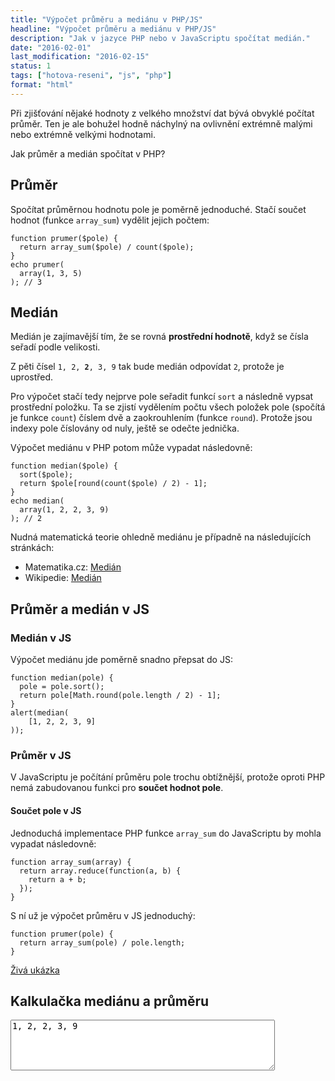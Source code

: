```yaml
---
title: "Výpočet průměru a mediánu v PHP/JS"
headline: "Výpočet průměru a mediánu v PHP/JS"
description: "Jak v jazyce PHP nebo v JavaScriptu spočítat medián."
date: "2016-02-01"
last_modification: "2016-02-15"
status: 1
tags: ["hotova-reseni", "js", "php"]
format: "html"
---
```


<p>Při zjišťování nějaké hodnoty z velkého množství dat bývá obvyklé počítat průměr. Ten je ale bohužel hodně náchylný na ovlivnění extrémně malými nebo extrémně velkými hodnotami.</p>

<p>Jak průměr a medián spočítat v PHP?</p>



<h2 id="prumer">Průměr</h2>

<p>Spočítat průměrnou hodnotu pole je poměrně jednoduché. Stačí součet hodnot (funkce <code>array_sum</code>) vydělit jejich počtem:</p>

<pre><code>function prumer($pole) {
  return array_sum($pole) / count($pole);
}
echo prumer(
  array(1, 3, 5)
); // 3
</code></pre>








<h2 id="median">Medián</h2>

<p>Medián je zajímavější tím, že se rovná <b>prostřední hodnotě</b>, když se čísla seřadí podle velikosti.</p>

<p>Z pěti čísel <code>1, 2, <b>2</b>, 3, 9</code> tak bude medián odpovídat <code>2</code>, protože je uprostřed.</p>


<p>Pro výpočet stačí tedy nejprve pole seřadit funkcí <code>sort</code> a následně vypsat prostřední položku. Ta se zjistí vydělením počtu všech položek pole (spočítá je funkce <code>count</code>) číslem dvě a zaokrouhlením (funkce <code>round</code>). Protože jsou indexy pole číslovány od nuly, ještě se odečte jednička.</p>

<p>Výpočet mediánu v PHP potom může vypadat následovně:</p>

<pre><code>function median($pole) {
  sort($pole);
  return $pole[round(count($pole) / 2) - 1];
}
echo median(
  array(1, 2, 2, 3, 9)
); // 2</code></pre>










<p>Nudná matematická teorie ohledně mediánu je případně na následujících stránkách:</p>

<div class="external-content">
  <ul>
    <li>Matematika.cz: <a href="http://www.matematika.cz/median">Medián</a></li>
    <li>Wikipedie: <a href="https://cs.wikipedia.org/wiki/Medián">Medián</a></li>
  </ul>
</div>



<h2 id="js">Průměr a medián v JS</h2>



<h3 id="median-js">Medián v JS</h3>

<p>Výpočet mediánu jde poměrně snadno přepsat do JS:</p>

<pre><code>function median(pole) {
  pole = pole.sort();
  return pole[Math.round(pole.length / 2) - 1];
}
alert(median(
    [1, 2, 2, 3, 9]
));</code></pre>








<h3 id="prumer-js">Průměr v JS</h3>

<p>V JavaScriptu je počítání průměru pole trochu obtížnější, protože oproti PHP nemá zabudovanou funkci pro <b>součet hodnot pole</b>.</p>




<h4 id="js-soucet-pole">Součet pole v JS</h4>

<p>Jednoduchá implementace PHP funkce <code>array_sum</code> do JavaScriptu by mohla vypadat následovně:</p>

<pre><code>function array_sum(array) {
  return array.reduce(function(a, b) {
    return a + b;
  });
}</code></pre>







<p>S ní už je výpočet průměru v JS jednoduchý:</p>

<pre><code>function prumer(pole) {
  return array_sum(pole) / pole.length;
}</code></pre>


<p><a href="http://kod.djpw.cz/ybub">Živá ukázka</a></p>



<h2 id="kalkulacka">Kalkulačka mediánu a průměru</h2>

<div class="live">
  <script>
  function spocitat(value) {
      var bezCarek = value.trim().replace(/\,/g, "");
      var pole = bezCarek.split(" ");
      vysledek.innerHTML = "Medián je: " + median(pole);
      vysledek.innerHTML += "<br>Průměr je: " + prumer(pole);
  }

  function median(pole) {
    pole = pole.sort();
    console.log(pole);
    return pole[Math.round(pole.length / 2) - 1];
  }

  function array_sum(array) {
    return array.reduce(function(a, b) {
      return parseFloat(a) + parseFloat(b);
    });
  }

  function prumer(pole) {
    return array_sum(pole) / pole.length;
  }    
  </script>
  <textarea id="cislaArea" oninput="spocitat(this.value)" onpaste="spocitat(this.value)" onkeyup="spocitat(this.value)" cols="50" rows="5">1, 2, 2, 3, 9</textarea>
  <div id="vysledek"></div>
  <script>
    spocitat(cislaArea.value);
    // http://kod.djpw.cz/amub
  </script>
</div>